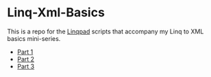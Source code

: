 # Linq-Xml-Basics

This is a repo for the [Linqpad](http://linqpad.net) scripts that accompany my Linq to XML basics mini-series.

 - [Part 1](http://taeguk.co.uk/TODO)
 - [Part 2](http://taeguk.co.uk/TODO)
 - [Part 3](http://taeguk.co.uk/TODO)
